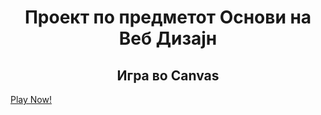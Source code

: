 <h1 align="center"> Проект по предметот Основи на Веб Дизајн</h1>
<h2 align="center">Игра во Canvas </h2>

<a align="center" href="https://dimitrijat.github.io/GalaxyInvaders.github.io/">Play Now!</h2>
